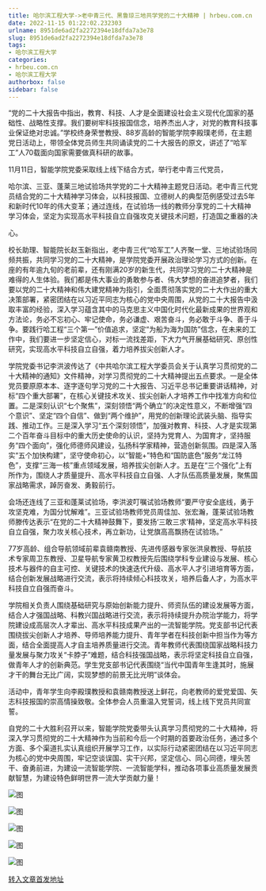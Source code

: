 ```yaml
---
title: 哈尔滨工程大学->老中青三代、黑鲁琼三地共学党的二十大精神 | hrbeu.com.cn
date: 2022-11-15 01:22:02.232303
urlname: 8951de6ad2fa2272394e18dfda7a3e78
slug: 8951de6ad2fa2272394e18dfda7a3e78
tags: 
- 哈尔滨工程大学
categories:
- hrbeu.com.cn
- 哈尔滨工程大学
authorbox: false
sidebar: false
---
```

“党的二十大报告中指出，教育、科技、人才是全面建设社会主义现代化国家的基础性、战略性支撑。我们要树牢科技报国信念，培养杰出人才，对党的教育科技事业保证绝对忠诚。”学校终身荣誉教授、88岁高龄的智能学院李殿璞老师，在主题党日活动上，带领全体党员师生共同诵读党的二十大报告的原文，讲述了“哈军工”人70载面向国家需要做真科研的故事。

11月11日，智能学院党委采取线上线下结合方式，举行老中青三代党员，
<!--more-->
哈尔滨、三亚、蓬莱三地试验场共学党的二十大精神主题党日活动。老中青三代党员结合党的二十大精神学习体会，以科技报国、立德树人的典型范例感受过去5年和新时代10年的伟大变革；通过连线，在试验场一线的教师分享党的二十大精神学习体会，坚定为实现高水平科技自立自强攻克关键技术问题，打造国之重器的决

心。

校长助理、智能院长赵玉新指出，老中青三代“哈军工”人齐聚一堂、三地试验场同频共振，共同学习党的二十大精神，是学院党委开展政治理论学习方式的创新。在座的有年逾九旬的老前辈，还有刚满20岁的新生代，共同学习党的二十大精神是难得的人生体验。我们都是伟大事业的勇敢参与者、伟大梦想的奋进追梦者，我们要以党的二十大精神和伟大建党精神为指引，全面贯彻落实党的二十大作出的重大决策部署，紧密团结在以习近平同志为核心的党中央周围，从党的二十大报告中汲取丰富的经验，深入学习蕴含其中的马克思主义中国化时代化最新成果的世界观和方法论，务必不忘初心、牢记使命，务必谦虚、艰苦奋斗，务必敢于斗争、善于斗争。要践行哈工程“三个第一”价值追求，坚定“为船为海为国防”信念，在未来的工作中，我们要进一步坚定信心，对标一流找差距，下大力气开展基础研究、原创性研究，实现高水平科技自立自强，着力培养拔尖创新人才。

学院党委书记李洪波传达了《中共哈尔滨工程大学委员会关于认真学习贯彻党的二十大精神的通知》文件精神，对学习贯彻党的二十大精神提出五点要求。一是全体党员要原原本本、逐字逐句学习党的二十大报告、习近平总书记重要讲话精神，对标“四个重大部署”，在核心关键技术攻关、拔尖创新人才培养工作中找准方向和位置。二是深刻认识“七个聚焦”，深刻领悟“两个确立”的决定性意义，不断增强“四个意识”、坚定“四个自信”、做到“两个维护”，用党的创新理论武装头脑、指导实践、推动工作。三是深入学习“五个深刻领悟”，加强对教育、科技、人才是实现第二个百年奋斗目标中的重大历史使命的认识，坚持为党育人、为国育才，坚持服务“四个面向”，强化师德师风建设，弘扬科学家精神，营造创新氛围。四是深入落实“五个加快构建”，坚守使命初心，以“智能+”特色和“国防底色”服务“龙江特色”，支撑“三海一核”重点领域发展，培养拔尖创新人才。五是在“三个强化”上有所作为，围绕人才质量提升、高水平科技自立自强、人才队伍高质量发展，聚焦国家战略需求，踔厉奋发、勇毅前行。

会场还连线了三亚和蓬莱试验场，李洪波叮嘱试验场教师“要严守安全底线，勇于攻坚克难，为国分忧解难”。三亚试验场教师党员周佳加、张宏瀚，蓬莱试验场教师滕传达表示“在党的二十大精神鼓舞下，要发扬‘三敢三求’精神，坚定高水平科技自立自强，聚力攻关核心技术，再立新功，让党旗高高飘扬在试验场。”

77岁高龄、组合导航领域前辈袁赣南教授、先进传感器专家张洪泉教授、导航技术专家周卫东教授、卫星导航专家黄卫权教授先后围绕学科专业建设与发展、核心技术与器件的自主可控、关键技术的快速迭代升级、高水平人才引进培育等方面，结合创新发展战略进行交流，表示将持续倾心科技攻关，培养后备人才，为高水平科技自立自强而奋斗。

学院相关负责人围绕基础研究与原始创新能力提升、师资队伍的建设发展等方面，结合人才强国战略、科教兴国战略进行交流，表示将持续提升办院治学能力，将学院建设成高层次人才辈出、高水平科技成果产出的一流智能学院。党支部书记代表围绕拔尖创新人才培养、导师培养能力提升、青年学者在科技创新中担当作为等方面，结合全面提高人才自主培养质量进行交流。青年教师代表围绕国家战略科技力量发展与聚力攻关“卡脖子”难题，结合科技强国战略，表示将坚定科技自立自强，做青年人才的创新典范。学生党支部书记代表围绕“当代中国青年生逢其时，施展才干的舞台无比广阔，实现梦想的前景无比光明”谈体会。

活动中，青年学生向李殿璞教授和袁赣南教授送上鲜花，向老教师的爱党爱国、矢志科技报国的崇高情操致敬。全体参会人员重温入党誓词，线上线下党员共同宣誓。

自党的二十大胜利召开以来，智能学院党委带头认真学习贯彻党的二十大精神，将深入学习贯彻党的二十大精神作为当前和今后一个时期的首要政治任务，通过多个方面、多个渠道扎实认真组织开展学习工作，以实际行动紧密团结在以习近平同志为核心的党中央周围，牢记空谈误国、实干兴邦，坚定信心、同心同德，埋头苦干、奋勇前进，为建设一流智能学院、一流智能学科，推动各项事业高质量发展贡献智慧，为建设特色鲜明世界一流大学贡献力量！

![图](http://gongxue.cn/__local/8/35/D2/5EFC32B958E99B5EABD03AF6758_38C4B647_14272.jpg)

![图](http://gongxue.cn/__local/0/CA/CF/C691A7A6F68D89BE5B2DDDDF83F_41ED8F29_BB19.jpg)

![图](http://gongxue.cn/__local/2/6A/6F/61605598821A04CA9104D1A08C0_B0CFDC49_11B51.jpg)

![图](http://gongxue.cn/__local/B/5E/5A/70C82E6F78D541D1737F8913245_400A4727_E3A3.jpg)

![图](http://gongxue.cn/__local/8/A2/43/6B38C6E97DB9D51B64AC3A0C09F_DB39A8F4_DC29.jpg)

[转入文章首发地址](http://gongxue.cn/info/1015/73542.htm)